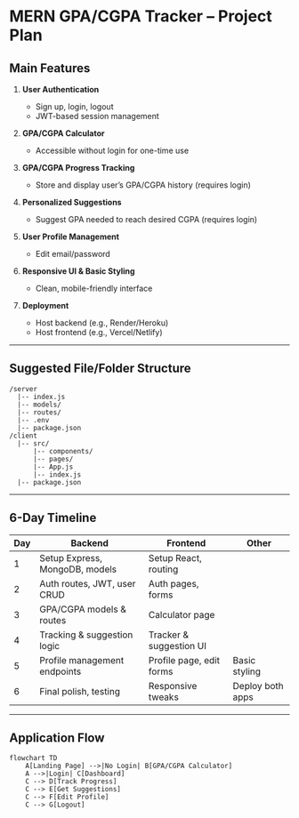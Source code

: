 # MERN GPA/CGPA Tracker – Project Plan

## Main Features

1. **User Authentication**
   - Sign up, login, logout
   - JWT-based session management

2. **GPA/CGPA Calculator**
   - Accessible without login for one-time use

3. **GPA/CGPA Progress Tracking**
   - Store and display user’s GPA/CGPA history (requires login)

4. **Personalized Suggestions**
   - Suggest GPA needed to reach desired CGPA (requires login)

5. **User Profile Management**
   - Edit email/password

6. **Responsive UI & Basic Styling**
   - Clean, mobile-friendly interface

7. **Deployment**
   - Host backend (e.g., Render/Heroku)
   - Host frontend (e.g., Vercel/Netlify)

---

## Suggested File/Folder Structure

```
/server
  |-- index.js
  |-- models/
  |-- routes/
  |-- .env
  |-- package.json
/client
  |-- src/
      |-- components/
      |-- pages/
      |-- App.js
      |-- index.js
  |-- package.json
```

---

## 6-Day Timeline

| Day | Backend                        | Frontend                        | Other                |
|-----|-------------------------------|---------------------------------|----------------------|
| 1   | Setup Express, MongoDB, models| Setup React, routing            |                      |
| 2   | Auth routes, JWT, user CRUD   | Auth pages, forms               |                      |
| 3   | GPA/CGPA models & routes      | Calculator page                 |                      |
| 4   | Tracking & suggestion logic   | Tracker & suggestion UI         |                      |
| 5   | Profile management endpoints  | Profile page, edit forms        | Basic styling        |
| 6   | Final polish, testing         | Responsive tweaks               | Deploy both apps     |

---

## Application Flow

```mermaid
flowchart TD
    A[Landing Page] -->|No Login| B[GPA/CGPA Calculator]
    A -->|Login| C[Dashboard]
    C --> D[Track Progress]
    C --> E[Get Suggestions]
    C --> F[Edit Profile]
    C --> G[Logout]